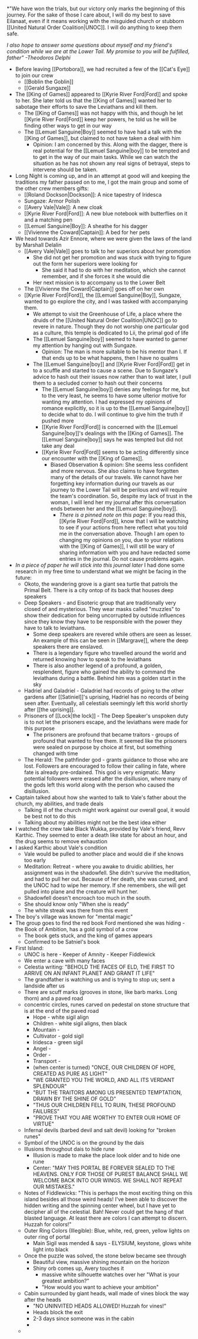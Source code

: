 *"We have won the trials, but our victory only marks the beginning of this journey. For the sake of those I care about, I will do my best to save Eilanaat, even if it means working with the misguided church or stubborn [[United Natural Order Coalition|UNOC]]. I will do anything to keep them safe. 

*I also hope to answer some questions about myself and my friend's condition while we are at the Lower Tail. My promise to you will be fulfilled, father" -Theodoros Delphi*

- Before leaving [[Portobora]], we had recruited a few of the [[Cat's Eye]] to join our crew
	-  [[Boblin the Goblin]]
	- [[Gerald Sungaze]]
- The [[King of Games]] appeared to [[Kyrie River Ford|Ford]] and spoke to her. She later told us that the [[King of Games]] wanted her to sabotage their efforts to save the Leviathans and kill them.
	- The [[King of Games]] was not happy with this, and though he let [[Kyrie River Ford|Ford]] keep her powers, he told us he will be finding other ways to get in our way 
	- The [[Lemuel Sanguine|Boy]] seemed to have had a talk with the [[King of Games]], but claimed to not have taken a deal with him
		- Opinion: I am concerned by this. Along with the dagger, there is real potential for the [[Lemuel Sanguine|boy]] to be tempted and to get in the way of our main tasks. While we can watch the situation as he has not shown any real signs of betrayal, steps to intervene should be taken.
- Long Night is coming up, and in an attempt at good will and keeping the traditions my father passed on to me, I got the main group and some of the other crew members gifts:
	- [[Roland Dockson|Dockson]]: A nice tapestry of Iridesca
	- Sungaze: Armor Polish
	- [[Avery Vale|Vale]]: A new cloak
	- [[Kyrie River Ford|Ford]]: A new blue notebook with butterflies on it and a matching pen
	- [[Lemuel Sanguine|Boy]]: A sheathe for his dagger
	- [[Vivienne the Coward|Captain]]: A bed for her pets
- We head towards Azir Ennore, where we were given the laws of the land by Marshall Delalin
	- [[Avery Vale|Vale]] goes to talk to her superiors about her promotion
		- She did not get her promotion and was stuck with trying to figure out the form her superiors were looking for
			- She said it had to do with her meditation, which she cannot remember, and if she forces it she would die
		- Her next mission is to accompany us to the Lower Belt
	- The [[Vivienne the Coward|Captain]] goes off on her own
	- [[Kyrie River Ford|Ford]], the [[Lemuel Sanguine|Boy]], Sungaze, wanted to go explore the city, and I was tasked with accompanying them. 
		- We attempt to visit the Greenhouse of Life, a place where the druids of the [[United Natural Order Coalition|UNOC]] go to revere in nature. Though they do not worship one particular god as a culture, this temple is dedicated to Lii, the primal god of life
		- The [[Lemuel Sanguine|boy]] seemed to have wanted to garner my attention by hanging out with Sungaze.
			- Opinion: The man is more suitable to be his mentor than I. If that ends up to be what happens, then I have no qualms
		- The [[Lemuel Sanguine|boy]] and [[Kyrie River Ford|Ford]] get in to a scuffle and started to cause a scene. Due to Sungaze's advice to hash out their issues now rather than to wait later, I pull them to a secluded corner to hash out their concerns
			- The [[Lemuel Sanguine|boy]] denies any feelings for me, but to the very least, he seems to have some ulterior motive for wanting my attention. I had expressed my opinions of romance explicitly, so it is up to the [[Lemuel Sanguine|boy]] to decide what to do. I will continue to give him the truth if pushed more
			- [[Kyrie River Ford|Ford]] is concerned with the [[Lemuel Sanguine|boy]]'s dealings with the [[King of Games]]. The [[Lemuel Sanguine|boy]] says he was tempted but did not take any deal
			- [[Kyrie River Ford|Ford]] seems to be acting differently since our encounter with the [[King of Games]].
				- Biased Observation & opinion: She seems less confident and more nervous. She also claims to have forgotten many of the details of our travels. We cannot have her forgetting key information during our travels as our journey to the Lower Tail will be perilous and will require the team's coordination. So, despite my lack of trust in the woman, I will lend her my journal after this conversation ends between her and the [[Lemuel Sanguine|boy]]. 
					- _There is a pinned note on this page_: If you read this, [[Kyrie River Ford|Ford]], know that I will be watching to see if your actions from here reflect what you told me in the conversation above. Though I am open to changing my opinions on you, due to your relations with the [[King of Games]], I will still be wary of sharing information with you and have redacted some entries in the journal. Do not cause problems again.
- *In a piece of paper he will stick into this journal later* I had done some research in my free time to understand what we might be facing in the future:
	- Okoto, the wandering grove is a giant sea turtle that patrols the Primal Belt. There is a city ontop of its back that houses deep speakers
	- Deep Speakers - and Eisoteric group that are traditionally very closed of and mysterious. They wear masks called "muzzles" to show their dedication for being uncorrupted by outside influences since they know they have to be responsible with the power they have to talk to leviathans. 
		- Some deep speakers are revered while others are seen as lesser. An example of this can be seen in [[Margrave]], where the deep speakers there are enslaved. 
		- There is a legendary figure who travelled around the world and returned knowing how to speak to the leviathans
		- There is also another legend of a profound, a golden, resplendent, figure who gained the ability to command the leviathans during a battle. Behind him was a golden start in the sky
	- Hadriel and Galadriel - Galadriel had records of going to the other gardens after [[Satiniel]]'s uprising, Hadriel has no records of being seen after. Eventually, all celestials seemingly left this world shortly after [[the uprising]]. 
	- Prisoners of [[Lock|the lock]] - The Deep Speaker's unspoken duty is to not let the prisoners escape, and the leviathans were made for this purpose
		- The prisoners are profound that became traitors - groups of profound that wanted to free them. It seemed like the prisoners were sealed on purpose by choice at first, but something changed with time
	- The Herald: The pathfinder god - grants guidance to those who are lost. Followers are encouraged to follow their calling in fate, where fate is already pre-ordained. This god is very enigmatic. Many potential followers were erased after the disillusion, where many of the gods left this world along with the person who caused the disillusion. 
- Captain talked about how she wanted to talk to Vale's father about the church, my abilities, and trade deals
	- Talking ill of the church might work against our overall goal, it would be best not to do this 
	- Talking about my abilities might not be the best idea either
- I watched the crew take Black Wukka, provided by Vale's friend, Revv Karthic. They seemed to enter a death like state for about an hour, and the drug seems to remove exhaustion
- I asked Karthic about Vale's condition
	- Vale would be pulled to another place and would die if she knows too early
	- Meditation: Retreat - where you awake to druidic abilities, her assignment was in the shadowfell. She didn't survive the meditation, and had to pull her out. Because of her death, she was cursed, and the UNOC had to wipe her memory. If she remembers, she will get pulled into plane and the creature will hunt her.
	- Shadowfell doesn't encroach too much in the south.
	- She should know only "When she is ready"
	- The white streak was there from this event
- The boy's village was known for "mental magic"
- The group goes to find the red book Ford mentioned she was hiding - the Book of Ambition, has a gold symbol of a crow
	- The book gets stuck, and the king of games appears
	- Confirmed to be Satniel's book
- First Island:
	- UNOC is here - Keeper of Amnity - Keeper Fiddlewick
	- We enter a cave with many faces
	- Celestia writing: "BEHOLD THE FACES OF ELD, THE FIRST TO ARRIVE ON AN INFANT PLANET AND GRANT IT LIFE"
	- The grandfather is watching us and is trying to stop us; sent a landside after us
	- There are scuff marks (grooves in stone, like barb marks. Long thorn) and a paved road
	- concentric circles, runes carved on pedestal on stone structure that is at the end of the paved road
		- Hope  -  white sigil align
		- Children  - white sigil aligns, then black
		- Mountain  - 
		- Cultivator  - gold sigil
		- Iridesca  - green sigil
		- Angel  -
		- Order  - 
		- Transport - 
		- (when center is turned) "ONCE, OUR CHILDREN OF HOPE, CREATED AS PURE AS LIGHT"
		- "WE GRANTED YOU THE WORLD, AND ALL ITS VERDANT SPLENDOUR"
		- "BUT THE TRAITORS AMONG US PRESENTED TEMPTATION, DRAWN BY THE SHINE OF GOLD"
		- "THUS OUR CHILDREN FELL TO RUIN, THESE PROFOUND FAILURES"
		- "PROVE THAT YOU ARE WORTHY TO ENTER OUR HOME OF VIRTUE"
	- Infernal devils (barbed devil and salt devil) looking for "broken runes"
	- Symbol of the UNOC is on the ground by the dais
	- Illusions throughout dais to hide rune
		- Illusion is made to make the place look older and to hide one rune
		- Center: "MAY THIS PORTAL BE FOREVER SEALED TO THE HEAVENS. ONLY FOR THOSE OF PUREST BALANCE SHALL WE WELCOME BACK INTO OUR WINGS. WE SHALL NOT REPEAT OUR MISTAKES."
	- Notes of Fiddlewicks: "This is perhaps the most exciting thing on this island besides all those weird heads! I've been able to discover the hidden writing and the spinning center wheel, but I have yet to decipher all of the celestial. Bah! Never could get the hang of that blasted language. At least there are colors I can attempt to discern. Huzzah for colors!"
	- Outer Ring Colors (Illegible): Blue, white, red, green, yellow lights on outer ring of portal
		- Main Sigil was mended & says - ELYSIUM, keystone, glows white light into black
	- Once the puzzle was solved, the stone below became see through
		- Beautiful view, massive shining mountain on the horizon
		- Shiny orb comes up, Avery touches it
			- massive white silhouette watches over her "What is your greatest ambition?" 
			- "How would you want to achieve your ambition"
	- Cabin surrounded by giant heads, wall made of vines block the way after the heads
		- "NO UNINVITED HEADS ALLOWED! Huzzah for vines!"
		- Heads block the exit
		- 2-3 days since someone was in the cabin
		- 
	- 
	